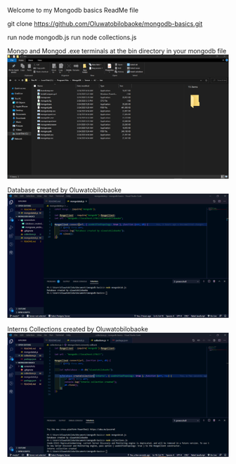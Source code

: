Welcome to my Mongodb basics ReadMe file

git clone https://github.com/Oluwatobilobaoke/mongodb-basics.git

run node mongodb.js
 run node collections.js

Mongo and Mongod .exe terminals at the bin directory in your mongodb file
![Mongo and Mongod .exe terminals at the bin directory in your mongodb file](screenshots/mongoexe_andmongodexe_in_bin_folder.png "Mongo.exe and Mongod.exe ")

Database created by Oluwatobilobaoke
![Successful Creation of Database by oluwatobilobaoke](screenshots/database_created_by_oluwatobilobaoke.png "Database created by oluwatobilobaoke")

Interns Collections created by Oluwatobilobaoke
![Interns Collections by oluwatobilobaoke](screenshots/interns_colections.png "interns Collection created by oluwatobilobaoke")